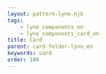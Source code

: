 ```yaml
---
layout: pattern-lyne.njk
tags: 
    - lyne_components_en
    - lyne_components_card_en
title: Card
parent: card-folder-lyne_en
keywords: card
order: 100
---
```

